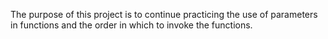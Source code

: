 The purpose of this project is to continue practicing the use of parameters in functions and the order in which to invoke the functions.